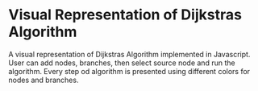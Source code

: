 # Visual Representation of Dijkstras Algorithm

A visual representation of Dijkstras Algorithm implemented in Javascript. User can add nodes, branches, then select source node and run the algorithm. Every step od algorithm is presented using different colors for nodes and branches.
